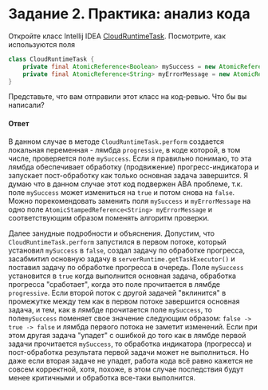 # Задание 2. Практика: анализ кода #

Откройте класс Intellij IDEA [CloudRuntimeTask](https://github.com/JetBrains/intellij-community/blob/b379f1b42484fae4904bfa30da574caccc8fc3c7/platform/remote-servers/impl/src/com/intellij/remoteServer/util/CloudRuntimeTask.java).
Посмотрите, как используются поля

```java
class CloudRuntimeTask {
    private final AtomicReference<Boolean> mySuccess = new AtomicReference<>();
    private final AtomicReference<String> myErrorMessage = new AtomicReference<>();
}
```

Представьте, что вам отправили этот класс на код-ревью. Что бы вы написали?

#### Ответ ####
В данном случае в методе `CloudRuntimeTask.perform` создается локальная переменная - лямбда `progressive`,
в коде которой, в том числе, проверяется поле `mySuccess`. Если я правильно понимаю, то эта лямбда
обеспечивает обработку (продвижение) прогресс-индикатора и запускает пост-обработку как только основная 
задача завершится. Я думаю что в данном случае этот код подвержен ABA проблеме, т.к. поле `mySuccess` 
может измениться на `true` и потом снова на `false`. Можно порекомендовать заменить поля `mySuccess`
и `myErrorMessage` на одно поле `AtomicStampedReference<String> myErrorMessage` и соответствующим образом
поменять алгоритм проверки.

Далее занудные подробности и объяснения. Допустим, что `CloudRuntimeTask.perform` запустился в 
первом потоке, который установил `mySuccess` в `false`, создал задачу по обработке прогресса,
засабмитил основную задачу в `serverRuntime.getTaskExecutor()` и поставил задачу по обработке прогресса в очередь.
Поле `mySuccess` установится в `true` когда выполнится основная задача, обработка прогресса "сработает", когда
это поле прочитается в лямбде `progressive`. Если второй поток с другой задачей "вклинится" в промежутке между 
тем как в первом потоке завершится основная задача, и тем, как в лямбде прочитается поле `mySuccess`, 
то поле`mySuccess` поменяет свое значение следующим образом: `false -> true -> false` и лямбда первого потока
не заметит изменений. Если при этом другая задача "упадет" с ошибкой до того как в лямбде первой задачи прочитается
`mySuccess`, то обработка индикатора (прогресса) и пост-обработка результата первой задачи может не выполниться. 
Но даже если вторая задаче не упадет, работа кода всё равно кажется не совсем корректной, хотя, похоже,
в этом случае последствия будут менее критичными и обработка все-таки выполнится.